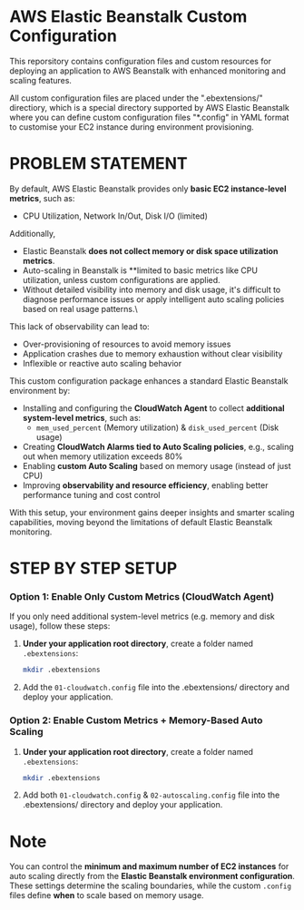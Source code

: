 # AWS Elastic Beanstalk Custom Configuration
This reporsitory contains configuration files and custom resources for deploying an application to AWS Beanstalk with enhanced monitoring and scaling features.

All custom configuration files are placed under the ".ebextensions/" directiory, which is a special directory supported by AWS Elastic Beanstalk where you can define custom configuration files "*.config" in YAML format to customise your EC2 instance during environment provisioning.


# PROBLEM STATEMENT
By default, AWS Elastic Beanstalk provides only **basic EC2 instance-level metrics**, such as:

  - CPU Utilization, Network In/Out, Disk I/O (limited)

Additionally,

  - Elastic Beanstalk **does not collect memory or disk space utilization metrics**.
  - Auto-scaling in Beanstalk is **limited to basic metrics like CPU utilization, unless custom configurations are applied.
  - Without detailed visibility into memory and disk usage, it's difficult to diagnose performance issues or apply intelligent auto scaling policies based on real usage patterns.\

This lack of observability can lead to:

  - Over-provisioning of resources to avoid memory issues
  - Application crashes due to memory exhaustion without clear visibility
  - Inflexible or reactive auto scaling behavior

This custom configuration package enhances a standard Elastic Beanstalk environment by:

  - Installing and configuring the **CloudWatch Agent** to collect **additional system-level metrics**, such as:
    - `mem_used_percent` (Memory utilization) & `disk_used_percent` (Disk usage)
  - Creating **CloudWatch Alarms tied to Auto Scaling policies**, e.g., scaling out when memory utilization exceeds 80%
  - Enabling **custom Auto Scaling** based on memory usage (instead of just CPU)
  - Improving **observability and resource efficiency**, enabling better performance tuning and cost control

With this setup, your environment gains deeper insights and smarter scaling capabilities, moving beyond the limitations of default Elastic Beanstalk monitoring.

# STEP BY STEP SETUP

### Option 1: Enable Only Custom Metrics (CloudWatch Agent)

If you only need additional system-level metrics (e.g. memory and disk usage), follow these steps:

1. **Under your application root directory**, create a folder named `.ebextensions`:

   ```bash
   mkdir .ebextensions

2. Add the `01-cloudwatch.config` file into the .ebextensions/ directory and deploy your application.

### Option 2: Enable Custom Metrics + Memory-Based Auto Scaling

1. **Under your application root directory**, create a folder named `.ebextensions`:

   ```bash
   mkdir .ebextensions

2. Add both `01-cloudwatch.config` & `02-autoscaling.config` file into the .ebextensions/ directory and deploy your application.


# Note
You can control the **minimum and maximum number of EC2 instances** for auto scaling directly from the **Elastic Beanstalk environment configuration**. These settings determine the scaling boundaries, while the custom `.config` files define **when** to scale based on memory usage.
